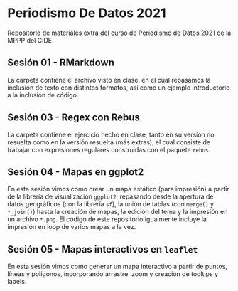 # Periodismo De Datos 2021

Repositorio de materiales extra del curso de Periodismo de Datos 2021 de la MPPP del CIDE.

## Sesión 01 - RMarkdown

La carpeta contiene el archivo visto en clase, en el cual repasamos la inclusión de texto con distintos formatos, así como un ejemplo introductorio a la inclusión de código. 

## Sesión 03 - Regex con Rebus

La carpeta contiene el ejercicio hecho en clase, tanto en su versión no resuelta como en la versión resuelta (más extras), el cual consiste de trabajar con expresiones regulares construidas con el paquete `rebus`.

## Sesión 04 - Mapas en ggplot2

En esta sesión vimos como crear un mapa estático (para impresión) a partir de la librería de visualización `ggplot2`, repasando desde la apertura de datos geográficos (con la librería `sf`), la unión de tablas (con `merge()` y `*_join()`) hasta la creación de mapas, la edición del tema y la impresión en un archivo `*.png`. El código de este repositorio igualmente incluye la impresión en loop de varios mapas a la vez. 

## Sesión 05 - Mapas interactivos en `leaflet`

En esta sesión vimos como generar un mapa interactivo a partir de puntos, líneas y polígonos, incorporando arrastre, zoom y creación de tooltips y labels.


